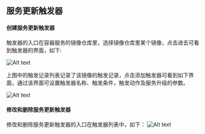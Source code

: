 ## 服务更新触发器

#### 创建服务更新触发器
触发器的入口在容器服务的镜像仓库里，选择镜像仓库里某个镜像，点击进去可看到触发器的界面，如下:

![Alt text][trigger]

上图中的触发记录列表记录了该镜像的触发记录，点击添加触发器可看到如下界面，通过该界面可设置触发器名称、触发条件，触发动作及服务升级的参数。

![Alt text][trigger_param]


#### 修改和删除服务更新触发器
修改和删除服务更新触发器的入口在触发器列表中，如下：
![Alt text][trigger_operation]

[trigger]:http://imgcache.tcecqpoc.fsphere.cn/image/mc.qcloudimg.com/static/img/e81fc0c19b935eba150c8436a48fc0a9/trigger.png
[trigger_param]:http://imgcache.tcecqpoc.fsphere.cn/image/mc.qcloudimg.com/static/img/bd72c3394b9b6fc7018b83744dc466a7/trigger_param.png

[trigger_operation]:http://imgcache.tcecqpoc.fsphere.cn/image/mc.qcloudimg.com/static/img/30eda61debf373f26d2f9534c830b64d/trigger_operation.png